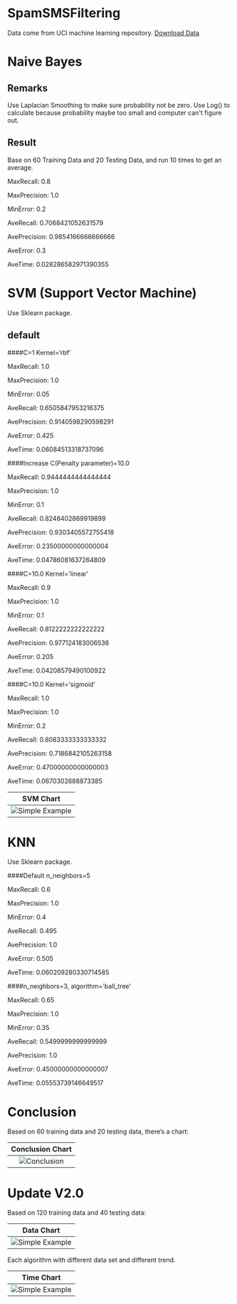 SpamSMSFiltering
=========

Data come from UCI machine learning repository.
[Download Data](https://archive.ics.uci.edu/ml/datasets/SMS+Spam+Collection)

Naive Bayes
===

Remarks
---

Use Laplacian  Smoothing to make sure probability not be zero.
Use Log() to calculate because probability maybe too small and computer can't figure out. 

Result
---

Base on 60 Training Data and 20 Testing Data, and run 10 times to get an average.

MaxRecall: 0.8

MaxPrecision: 1.0

MinError: 0.2

AveRecall: 0.7068421052631579

AvePrecision: 0.9854166666666666

AveError: 0.3

AveTime: 0.028286582971390355

SVM (Support Vector Machine)
===

Use Sklearn package.

default
---

####C=1 Kernel=‘rbf’

MaxRecall: 1.0

MaxPrecision: 1.0

MinError: 0.05

AveRecall: 0.6505847953216375

AvePrecision: 0.9140598290598291

AveError: 0.425

AveTime: 0.06084513318737096

####Increase C(Penalty parameter)=10.0

MaxRecall: 0.9444444444444444

MaxPrecision: 1.0

MinError: 0.1

AveRecall: 0.8248402869919899

AvePrecision: 0.9303405572755418

AveError: 0.23500000000000004

AveTime: 0.04786081637264809

####C=10.0 Kernel='linear'

MaxRecall: 0.9

MaxPrecision: 1.0

MinError: 0.1

AveRecall: 0.8122222222222222

AvePrecision: 0.977124183006536

AveError: 0.205

AveTime: 0.04208579490100922

####C=10.0 Kernel='sigmoid'

MaxRecall: 1.0

MaxPrecision: 1.0

MinError: 0.2

AveRecall: 0.8083333333333332

AvePrecision: 0.7186842105263158

AveError: 0.47000000000000003

AveTime: 0.0670302688873385

|               SVM Chart            |
|:----------------------------------:|
| ![Simple Example](pic/SVM.png)     |

KNN
===
Use Sklearn package.

####Default n_neighbors=5

MaxRecall: 0.6

MaxPrecision: 1.0

MinError: 0.4

AveRecall: 0.495

AvePrecision: 1.0

AveError: 0.505

AveTime: 0.060209280330714585

####n_neighbors=3, algorithm='ball_tree'

MaxRecall: 0.65

MaxPrecision: 1.0

MinError: 0.35

AveRecall: 0.5499999999999999

AvePrecision: 1.0

AveError: 0.45000000000000007

AveTime: 0.05553739146649517

Conclusion
====

Based on 60 training data and 20 testing data, there’s a chart:

|        Conclusion Chart            |
|:----------------------------------:|
| ![Conclusion](pic/Conclusion.png)  |

Update V2.0
===

Based on 120 training data and 40 testing data:

|               Data Chart           |
|:----------------------------------:|
| ![Simple Example](pic/120data.png) |

Each algorithm with different data set and different trend.

|               Time Chart           |
|:----------------------------------:|
| ![Simple Example](pic/timepic.png) |
